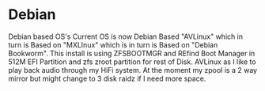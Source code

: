 # Debian
Debian based OS's 
Current OS is now Debian Based "AVLinux" which in turn is Based on "MXLInux" which is in turn is Based on "Debian Bookworm".
This install is using ZFSBOOTMGR and REfind Boot Manager in 512M EFI Partition and zfs zroot partition for rest of Disk.
AVLinux as I like to play back audio through my HiFi system.
At the moment my zpool is a 2 way mirror but might change to 3 disk raidz if I need more space.
